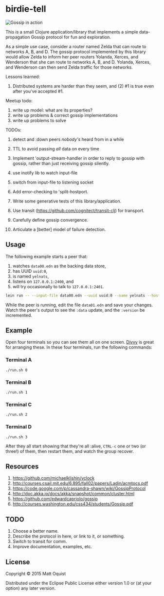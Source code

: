 # birdie-tell

<img alt="Gossip in action" src="http://blogs.unimelb.edu.au/sciencecommunication/files/2014/10/Screen-shot-2014-10-20-at-6.34.52-PM.png"/>

This is a small Clojure application/library that implements a simple
data-propagation Gossip protocol for fun and exploration.

As a simple use case, consider a router named Zelda that can route to networks A, B, and D. The gossip protocol implemented by this library would allow Zelda to inform her peer routers Yolanda, Xerces, and Wenderson that she can route to networks A, B, and D. Yolanda, Xerces, and Wenderson can then send Zelda traffic for those networks.

Lessons learned:
1. Distributed systems are harder than they seem, and (2) #1 is true even after you've accepted #1.

Meetup todo:
1. write up model: what are its properties?
2. write up problems & correct gossip implementations
3. write up problems to solve

TODOs:
1. detect and :down peers *nobody's* heard from in a while
1. TTL to avoid passing *all* data on every time
1. Implement 'output-stream-handler in order to reply to gossip with gossip, rather than just receiving gossip silently.
1. use inotify lib to watch input-file
1. switch from input-file to listening socket
1. Add error-checking to 'split-hostport.
1. Write some generative tests of this library/application.
1. Use transit (https://github.com/cognitect/transit-clj) for transport.

1. Carefully define gossip convergence.
1. Articulate a [better] model of failure detection.

## Usage

The following example starts a peer that:

1. watches `data00.edn` as the backing data store,
1. has UUID `uuid:0`,
1. is named `yelnats`,
1. listens on `127.0.0.1:2400`, and
1. will try occasionally to talk to `127.0.0.1:2401`.

```bash
lein run -- --input-file data00.edn --uuid uuid:0 --name yelnats --host-port 127.0.0.1:2400 --peer 127.0.0.1:2401
```

While the peer is running, edit the file `data01.edn` and save your changes. Watch the peer's output to see the `:data` update, and the `:version` be incremented.

## Example

Open four terminals so you can see them all on one screen. [Divvy](http://mizage.com/divvy/) is great for arranging these. In these four terminals, run the following commands:

### Terminal A
`./run.sh 0`

### Terminal B
`./run.sh 1`

### Terminal C
`./run.sh 2`

### Terminal D
`./run.sh 3`

After they all start showing that they're all :alive, `CTRL-c` one or two (or three!) of them, then restart them, and watch the group recover.

## Resources

1. https://github.com/michaelklishin/vclock
1. http://courses.csail.mit.edu/6.895/fall02/papers/Ladin/acmtocs.pdf
1. https://code.google.com/p/cassandra-shawn/wiki/GossipProtocol
1. http://doc.akka.io/docs/akka/snapshot/common/cluster.html
1. https://github.com/edwardcapriolo/gossip
1. http://courses.washington.edu/css434/students/Gossip.pdf

## TODO

1. Choose a better name.
1. Describe the protocol in here, or link to it, or something.
1. Switch to transit for comm.
1. Improve documentation, examples, etc.

## License

Copyright © 2015 Matt Oquist

Distributed under the Eclipse Public License either version 1.0 or (at
your option) any later version.